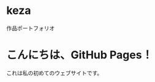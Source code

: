 # keza
作品ポートフォリオ
<!DOCTYPE html>
<html lang="ja">
<head>
    <meta charset="UTF-8">
    <meta name="viewport" content="width=device-width, initial-scale=1.0">
   
</head>
<body>
    <h1>こんにちは、GitHub Pages！</h1>
     <title>私の初めてのGitHub Pagesサイト</title>
    <p>これは私の初めてのウェブサイトです。</p>
</body>
</html>
